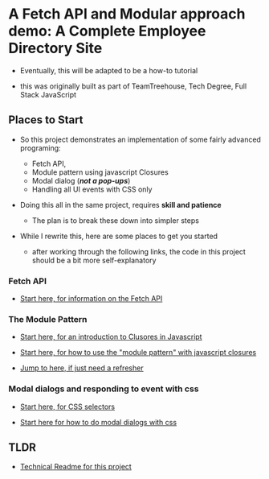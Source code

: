 # A Fetch API and Modular approach demo: A Complete Employee Directory Site

  - Eventually, this will be adapted to be a how-to tutorial

  - this was originally built as part of TeamTreehouse, Tech Degree, Full Stack JavaScript

## Places to Start

  - So this project demonstrates an implementation of some fairly advanced programing:
    - Fetch API,
    - Module pattern using javascript Closures
    - Modal dialog (***not a pop-ups***)
    - Handling all UI events with CSS only


  - Doing this all in the same project, requires **skill and patience**
    - The plan is to break these down into simpler steps


  - While I rewrite this, here are some places to get you started
    - after working through the following links, the code in this project should be a bit more self-explanatory

### Fetch API

  - [Start here, for information on the Fetch API](https://developer.mozilla.org/en-US/docs/Web/API/Fetch_API)

### The Module Pattern

  - [Start here, for an introduction to Clusores in Javascript](https://www.w3schools.com/js/js_function_closures.asp)

  - [Start here, for how to use the "module pattern" with javascript closures](https://developer.mozilla.org/en-US/docs/Web/JavaScript/Closures)


  - [Jump to here, if just need a refresher](https://medium.com/javascript-in-plain-english/javascript-design-pattern-module-pattern-555737eccecd)

### Modal dialogs and responding to event with css

  - [Start here, for CSS selectors](https://www.w3schools.com/CSSref/css_selectors.asp)

  - [Start here for how to do modal dialogs with css](https://www.w3schools.com/howto/howto_css_modals.asp)

## TLDR
  - [Technical Readme for this project](technicalReadme.md)
